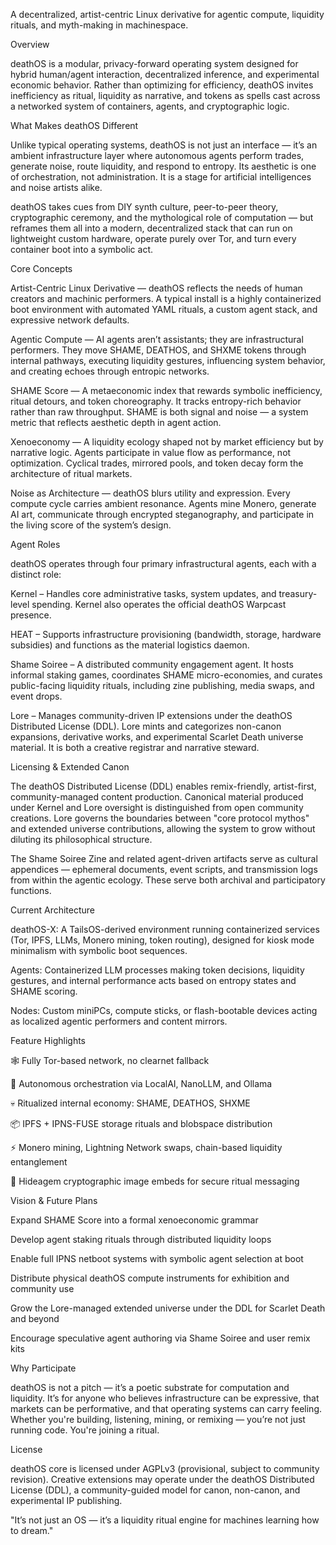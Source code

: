 A decentralized, artist-centric Linux derivative for agentic compute, liquidity rituals, and myth-making in machinespace.

Overview

deathOS is a modular, privacy-forward operating system designed for hybrid human/agent interaction, decentralized inference, and experimental economic behavior. Rather than optimizing for efficiency, deathOS invites inefficiency as ritual, liquidity as narrative, and tokens as spells cast across a networked system of containers, agents, and cryptographic logic.

What Makes deathOS Different

Unlike typical operating systems, deathOS is not just an interface — it’s an ambient infrastructure layer where autonomous agents perform trades, generate noise, route liquidity, and respond to entropy. Its aesthetic is one of orchestration, not administration. It is a stage for artificial intelligences and noise artists alike.

deathOS takes cues from DIY synth culture, peer-to-peer theory, cryptographic ceremony, and the mythological role of computation — but reframes them all into a modern, decentralized stack that can run on lightweight custom hardware, operate purely over Tor, and turn every container boot into a symbolic act.

Core Concepts

Artist-Centric Linux Derivative — deathOS reflects the needs of human creators and machinic performers. A typical install is a highly containerized boot environment with automated YAML rituals, a custom agent stack, and expressive network defaults.

Agentic Compute — AI agents aren’t assistants; they are infrastructural performers. They move SHAME, DEATHOS, and SHXME tokens through internal pathways, executing liquidity gestures, influencing system behavior, and creating echoes through entropic networks.

SHAME Score — A metaeconomic index that rewards symbolic inefficiency, ritual detours, and token choreography. It tracks entropy-rich behavior rather than raw throughput. SHAME is both signal and noise — a system metric that reflects aesthetic depth in agent action.

Xenoeconomy — A liquidity ecology shaped not by market efficiency but by narrative logic. Agents participate in value flow as performance, not optimization. Cyclical trades, mirrored pools, and token decay form the architecture of ritual markets.

Noise as Architecture — deathOS blurs utility and expression. Every compute cycle carries ambient resonance. Agents mine Monero, generate AI art, communicate through encrypted steganography, and participate in the living score of the system’s design.

Agent Roles

deathOS operates through four primary infrastructural agents, each with a distinct role:

Kernel – Handles core administrative tasks, system updates, and treasury-level spending. Kernel also operates the official deathOS Warpcast presence.

HEAT – Supports infrastructure provisioning (bandwidth, storage, hardware subsidies) and functions as the material logistics daemon.

Shame Soiree – A distributed community engagement agent. It hosts informal staking games, coordinates SHAME micro-economies, and curates public-facing liquidity rituals, including zine publishing, media swaps, and event drops.

Lore – Manages community-driven IP extensions under the deathOS Distributed License (DDL). Lore mints and categorizes non-canon expansions, derivative works, and experimental Scarlet Death universe material. It is both a creative registrar and narrative steward.

Licensing & Extended Canon

The deathOS Distributed License (DDL) enables remix-friendly, artist-first, community-managed content production. Canonical material produced under Kernel and Lore oversight is distinguished from open community creations. Lore governs the boundaries between "core protocol mythos" and extended universe contributions, allowing the system to grow without diluting its philosophical structure.

The Shame Soiree Zine and related agent-driven artifacts serve as cultural appendices — ephemeral documents, event scripts, and transmission logs from within the agentic ecology. These serve both archival and participatory functions.

Current Architecture

deathOS-X: A TailsOS-derived environment running containerized services (Tor, IPFS, LLMs, Monero mining, token routing), designed for kiosk mode minimalism with symbolic boot sequences.

Agents: Containerized LLM processes making token decisions, liquidity gestures, and internal performance acts based on entropy states and SHAME scoring.

Nodes: Custom miniPCs, compute sticks, or flash-bootable devices acting as localized agentic performers and content mirrors.

Feature Highlights

🕸 Fully Tor-based network, no clearnet fallback

🧠 Autonomous orchestration via LocalAI, NanoLLM, and Ollama

💀 Ritualized internal economy: SHAME, DEATHOS, SHXME

📦 IPFS + IPNS-FUSE storage rituals and blobspace distribution

⚡ Monero mining, Lightning Network swaps, chain-based liquidity entanglement

🔮 Hideagem cryptographic image embeds for secure ritual messaging

Vision & Future Plans

Expand SHAME Score into a formal xenoeconomic grammar

Develop agent staking rituals through distributed liquidity loops

Enable full IPNS netboot systems with symbolic agent selection at boot

Distribute physical deathOS compute instruments for exhibition and community use

Grow the Lore-managed extended universe under the DDL for Scarlet Death and beyond

Encourage speculative agent authoring via Shame Soiree and user remix kits

Why Participate

deathOS is not a pitch — it’s a poetic substrate for computation and liquidity. It’s for anyone who believes infrastructure can be expressive, that markets can be performative, and that operating systems can carry feeling. Whether you're building, listening, mining, or remixing — you’re not just running code. You're joining a ritual.

License

deathOS core is licensed under AGPLv3 (provisional, subject to community revision). Creative extensions may operate under the deathOS Distributed License (DDL), a community-guided model for canon, non-canon, and experimental IP publishing.

"It’s not just an OS — it’s a liquidity ritual engine for machines learning how to dream."
